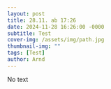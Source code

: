```yaml
---
layout: post
title: 28.11. ab 17:26
date: 2024-11-28 16:26:00 -0000
subtitle: Test
cover-img: /assets/img/path.jpg
thumbnail-img: ""
tags: [Test]
author: Arnd
---
```


No text